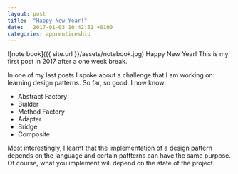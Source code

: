 ```yaml
---
layout: post
title:  "Happy New Year!"
date:   2017-01-03 10:42:51 +0100
categories: apprenticeship
---
```

![note book]({{ site.url }}/assets/notebook.jpg)
Happy New Year! This is my first post in 2017 after a one week
break.

In one of my last posts I spoke about a challenge that I am working on:
learning design patterns. So far, so good. I now know:

- Abstract Factory
- Builder
- Method Factory
- Adapter
- Bridge
- Composite

Most interestingly, I learnt that the implementation of a design pattern
depends on the language and certain pattterns can have the same purpose.
Of course, what you implement will depend on the state of the project.
